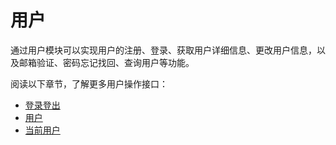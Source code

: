 <!-- ex_nonav -->

# 用户

通过用户模块可以实现用户的注册、登录、获取用户详细信息、更改用户信息，以及邮箱验证、密码忘记找回、查询用户等功能。

阅读以下章节，了解更多用户操作接口：

* [登录登出](./auth.md)
* [用户](./user.md)
* [当前用户](./account.md)